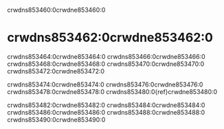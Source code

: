 crwdns853460:0crwdne853460:0
# crwdns853462:0crwdne853462:0

crwdns853464:0crwdne853464:0 crwdns853466:0crwdne853466:0 crwdns853468:0crwdne853468:0 crwdns853470:0crwdne853470:0 crwdns853472:0crwdne853472:0

crwdns853474:0crwdne853474:0 crwdns853476:0crwdne853476:0 crwdns853478:0crwdne853478:0 crwdns853480:0{ref}crwdne853480:0

crwdns853482:0crwdne853482:0 crwdns853484:0crwdne853484:0 crwdns853486:0crwdne853486:0 crwdns853488:0crwdne853488:0 crwdns853490:0crwdne853490:0
